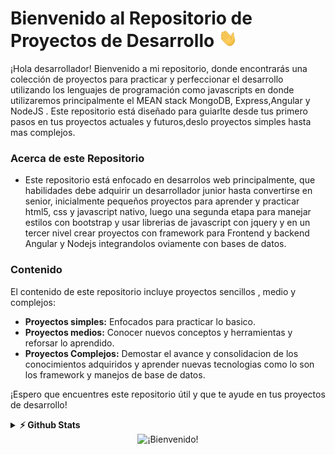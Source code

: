 # Bienvenido al Repositorio de Proyectos de Desarrollo <img src="https://raw.githubusercontent.com/parth-27/parth-27/master/Hi.gif" width="30px"> 

¡Hola desarrollador! Bienvenido a mi repositorio, donde encontrarás una colección de proyectos para practicar y perfeccionar el desarrollo utilizando los lenguajes de programación como javascripts en donde utilizaremos principalmente el MEAN stack MongoDB, Express,Angular y NodeJS . Este repositorio está diseñado para guiarlte desde tus primero pasos en tus proyectos actuales y futuros,deslo proyectos simples hasta mas complejos.

### Acerca de este Repositorio

- Este repositorio está enfocado en desarrolos web principalmente, que habilidades debe adquirir un desarrollador junior hasta convertirse en senior, inicialmente pequeños proyectos para aprender y practicar html5, css y javascript nativo, luego una segunda etapa para manejar estilos con bootstrap y usar librerias de javascript con jquery y en un tercer nivel crear proyectos con framework para Frontend y backend  Angular y Nodejs integrandolos oviamente con bases de datos.

### Contenido

El contenido de este repositorio incluye proyectos sencillos , medio y complejos:

- **Proyectos simples:** Enfocados para practicar lo basico.
- **Proyectos medios:** Conocer nuevos conceptos y herramientas y reforsar lo aprendido.
- **Proyectos Complejos:** Demostar el avance y consolidacion de los conocimientos adquiridos y aprender nuevas tecnologias como lo son los framework y manejos de base de datos.


¡Espero que encuentres este repositorio útil y que te ayude en tus proyectos de desarrollo!

 <details>	
  <summary><b>⚡ Github Stats</b></summary>

  <br />
  <img height="180em" src="https://github-readme-stats.vercel.app/api?username=guillermonoah&show_icons=true&hide_border=true&&count_private=true&include_all_commits=true" />
  <img height="180em" src="https://github-readme-stats.vercel.app/api/top-langs/?username=guillermonoah&exclude_repo=KNN-Image-Classification&show_icons=true&hide_border=true&layout=compact&langs_count=8"/>
</details>

<div align="center">
  <img src="https://media.giphy.com/media/v1.Y2lkPTc5MGI3NjExZXhxN3JvMzlieGNiMjI5YmI3bWI5Z2JnemhvZ3c1bDRpN3ZzcDA5biZlcD12MV9naWZzX3NlYXJjaCZjdD1n/bGgsc5mWoryfgKBx1u/giphy.gif" width="100" height="100" alt="¡Bienvenido!" />
</div>

